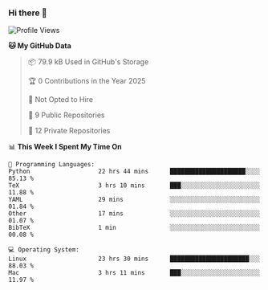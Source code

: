 ### Hi there 👋

<!--
**huayuan4396/huayuan4396** is a ✨ _special_ ✨ repository because its `README.md` (this file) appears on your GitHub profile.

Here are some ideas to get you started:

- 🔭 I’m currently working on ...
- 🌱 I’m currently learning ...
- 👯 I’m looking to collaborate on ...
- 🤔 I’m looking for help with ...
- 💬 Ask me about ...
- 📫 How to reach me: ...
- 😄 Pronouns: ...
- ⚡ Fun fact: ...
-->

<!--START_SECTION:waka-->
![Profile Views](http://img.shields.io/badge/Profile%20Views-0-blue)

**🐱 My GitHub Data** 

> 📦 79.9 kB Used in GitHub's Storage 
 > 
> 🏆 0 Contributions in the Year 2025
 > 
> 🚫 Not Opted to Hire
 > 
> 📜 9 Public Repositories 
 > 
> 🔑 12 Private Repositories 
 > 
📊 **This Week I Spent My Time On** 

```text
💬 Programming Languages: 
Python                   22 hrs 44 mins      █████████████████████░░░░   85.13 % 
TeX                      3 hrs 10 mins       ███░░░░░░░░░░░░░░░░░░░░░░   11.88 % 
YAML                     29 mins             ░░░░░░░░░░░░░░░░░░░░░░░░░   01.84 % 
Other                    17 mins             ░░░░░░░░░░░░░░░░░░░░░░░░░   01.07 % 
BibTeX                   1 min               ░░░░░░░░░░░░░░░░░░░░░░░░░   00.08 % 

💻 Operating System: 
Linux                    23 hrs 30 mins      ██████████████████████░░░   88.03 % 
Mac                      3 hrs 11 mins       ███░░░░░░░░░░░░░░░░░░░░░░   11.97 % 
```


<!--END_SECTION:waka-->
